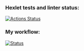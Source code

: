 ### Hexlet tests and linter status:
[![Actions Status](https://github.com/buyhuy/python-project-50/workflows/hexlet-check/badge.svg)](https://github.com/buyhuy/python-project-50/actions)

### My workflow:
[![Status](https://github.com/buyhuy/python-project-50/workflows/main.yml/badge.svg)](https://github.com/buyhuy/python-project-50/actions)